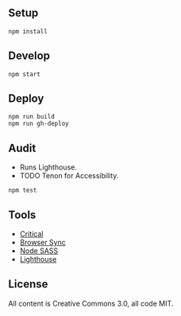 ## Setup

```
npm install
```

## Develop

```
npm start
```

## Deploy

```
npm run build
npm run gh-deploy
```

## Audit

- Runs Lighthouse.
- TODO Tenon for Accessibility.

```
npm test
```

## Tools

- [Critical](https://github.com/addyosmani/critical)
- [Browser Sync](https://browsersync.io/)
- [Node SASS](https://github.com/sass/node-sass)
- [Lighthouse](https://github.com/GoogleChrome/lighthouse)

## License

All content is Creative Commons 3.0, all code MIT.
